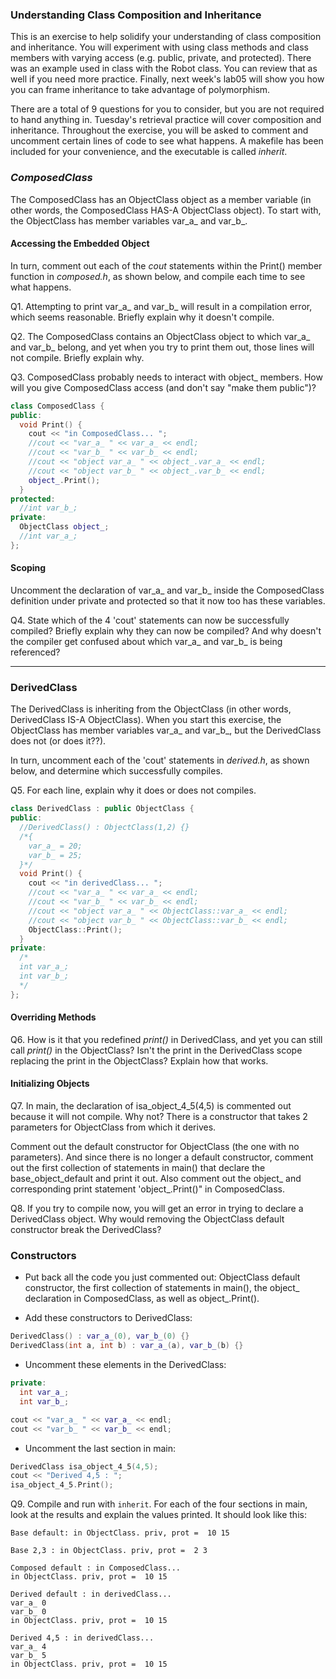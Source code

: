 ### Understanding Class Composition and Inheritance

This is an exercise to help solidify your understanding of class composition and inheritance. You will experiment with using class methods and class members with varying access (e.g. public, private, and protected). There was an example used in class with the Robot class. You can review that as well if you need more practice. Finally, next week's lab05 will show you how you can frame inheritance to take advantage of polymorphism.

There are a total of 9 questions for you to consider, but you are not required to hand anything in. Tuesday's retrieval practice will cover composition and inheritance. Throughout the exercise, you will be asked to comment and uncomment certain lines of code to see what happens. A makefile has been included for your convenience, and the executable is called _inherit_.

### _ComposedClass_

The ComposedClass has an ObjectClass object as a member variable (in other words, the ComposedClass HAS-A ObjectClass object). To start with, the ObjectClass has member variables var_a_ and var_b_.

#### Accessing the Embedded Object

In turn, comment out each of the _cout_ statements within the Print() member function in _composed.h_, as shown below, and compile each time to see what happens.  

Q1. Attempting to print var_a_ and var_b_ will result in a compilation error, which seems reasonable. Briefly explain why it doesn't compile.

Q2. The ComposedClass contains an ObjectClass object to which var_a_ and var_b_ belong, and yet when you try to print them out, those lines will not compile. Briefly explain why.

Q3. ComposedClass probably needs to interact with object_ members. How will you give ComposedClass access (and don't say "make them public")?

```C++
class ComposedClass {
public:
  void Print() {
    cout << "in ComposedClass... ";
    //cout << "var_a_ " << var_a_ << endl;
    //cout << "var_b_ " << var_b_ << endl;
    //cout << "object var_a_ " << object_.var_a_ << endl;
    //cout << "object var_b_ " << object_.var_b_ << endl;
    object_.Print();
  }
protected:
  //int var_b_;
private:
  ObjectClass object_;
  //int var_a_;
};
```

#### Scoping

Uncomment the declaration of var_a_ and var_b_ inside the ComposedClass definition under private and protected so that it now too has these variables.

Q4. State which of the 4 'cout' statements can now be successfully compiled? Briefly explain why they can now be compiled? And why doesn't the compiler get confused about which var_a_ and var_b_ is being referenced?

<hr>

### DerivedClass

The DerivedClass is inheriting from the ObjectClass (in other words, DerivedClass IS-A ObjectClass). When you start this exercise, the ObjectClass has member variables var_a_ and var_b_, but the DerivedClass does not (or does it??).

In turn, uncomment each of the 'cout' statements in _derived.h_, as shown below, and determine which successfully compiles.

Q5. For each line, explain why it does or does not compiles.


```C++
class DerivedClass : public ObjectClass {
public:
  //DerivedClass() : ObjectClass(1,2) {}
  /*{
    var_a_ = 20;
    var_b_ = 25;
  }*/
  void Print() {
    cout << "in derivedClass... ";
    //cout << "var_a_ " << var_a_ << endl;
    //cout << "var_b_ " << var_b_ << endl;
    //cout << "object var_a_ " << ObjectClass::var_a_ << endl;
    //cout << "object var_b_ " << ObjectClass::var_b_ << endl;
    ObjectClass::Print();
  }
private:
  /*
  int var_a_;
  int var_b_;
  */
};
```

#### Overriding Methods

Q6. How is it that you redefined _print()_ in DerivedClass, and yet you can still call _print()_ in the ObjectClass? Isn't the print in the DerivedClass scope replacing the print in the ObjectClass? Explain how that works.


#### Initializing Objects

Q7. In main, the declaration of isa_object_4_5(4,5) is commented out because it will not compile. Why not? There is a constructor that takes 2 parameters for ObjectClass from which it derives.

Comment out the default constructor for ObjectClass (the one with no parameters). And since there is no longer a default constructor, comment out the first collection of statements in main() that declare the base_object_default and print it out. Also comment out the object_ and corresponding print statement 'object_.Print()" in ComposedClass.

Q8. If you try to compile now, you will get an error in trying to declare a DerivedClass object. Why would removing the ObjectClass default constructor break the DerivedClass?

### Constructors

- Put back all the code you just commented out: ObjectClass default constructor, the first collection of statements in main(), the object_ declaration in ComposedClass, as well as object_.Print().

- Add these constructors to DerivedClass:

```C++
DerivedClass() : var_a_(0), var_b_(0) {}
DerivedClass(int a, int b) : var_a_(a), var_b_(b) {}
```

- Uncomment these elements in the DerivedClass:

```C++
private:
  int var_a_;
  int var_b_;

cout << "var_a_ " << var_a_ << endl;
cout << "var_b_ " << var_b_ << endl;
```

- Uncomment the last section in main:

```C++
DerivedClass isa_object_4_5(4,5);
cout << "Derived 4,5 : ";
isa_object_4_5.Print();
```

Q9. Compile and run with `inherit`. For each of the four sections in main, look at the results and explain the values printed. It should look like this:

```
Base default: in ObjectClass. priv, prot =  10 15

Base 2,3 : in ObjectClass. priv, prot =  2 3

Composed default : in ComposedClass...
in ObjectClass. priv, prot =  10 15

Derived default : in derivedClass...
var_a_ 0
var_b_ 0
in ObjectClass. priv, prot =  10 15

Derived 4,5 : in derivedClass...
var_a_ 4
var_b_ 5
in ObjectClass. priv, prot =  10 15
```
